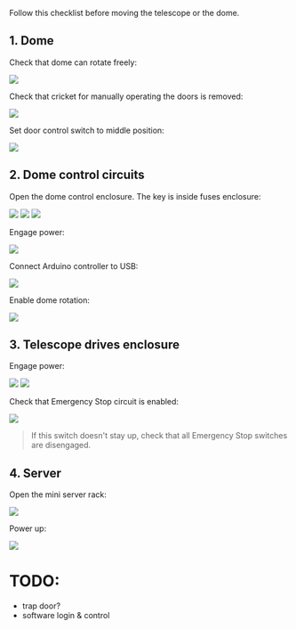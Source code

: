 Follow this checklist before moving the telescope or the dome.


## 1. Dome

Check that dome can rotate freely:

![](https://raw.githubusercontent.com/astrohr/dagor_tca/master/wiki_files/img/checklist_start/0000.jpg)

Check that cricket for manually operating the doors is removed:

![](https://raw.githubusercontent.com/astrohr/dagor_tca/master/wiki_files/img/checklist_start/0001.jpg)

Set door control switch to middle position:

![](https://raw.githubusercontent.com/astrohr/dagor_tca/master/wiki_files/img/checklist_start/0005.jpg)


## 2. Dome control circuits

Open the dome control enclosure. The key is inside fuses enclosure:

![](https://raw.githubusercontent.com/astrohr/dagor_tca/master/wiki_files/img/checklist_start/0010.jpg)
![](https://raw.githubusercontent.com/astrohr/dagor_tca/master/wiki_files/img/checklist_start/0011.jpg)
![](https://raw.githubusercontent.com/astrohr/dagor_tca/master/wiki_files/img/checklist_start/0020.jpg)

Engage power:

![](https://raw.githubusercontent.com/astrohr/dagor_tca/master/wiki_files/img/checklist_start/0021.jpg)

Connect Arduino controller to USB:

![](https://raw.githubusercontent.com/astrohr/dagor_tca/master/wiki_files/img/checklist_start/0022.jpg)

Enable dome rotation:

![](https://raw.githubusercontent.com/astrohr/dagor_tca/master/wiki_files/img/checklist_start/0030.jpg)


## 3. Telescope drives enclosure

Engage power:

![](https://raw.githubusercontent.com/astrohr/dagor_tca/master/wiki_files/img/checklist_start/0040.jpg)
![](https://raw.githubusercontent.com/astrohr/dagor_tca/master/wiki_files/img/checklist_start/0041.jpg)

Check that Emergency Stop circuit is enabled:

![](https://raw.githubusercontent.com/astrohr/dagor_tca/master/wiki_files/img/checklist_start/0050.jpg)

> If this switch doesn't stay up, check that all Emergency Stop switches are disengaged.


## 4. Server

Open the mini server rack: 

![](https://raw.githubusercontent.com/astrohr/dagor_tca/master/wiki_files/img/checklist_start/0060.jpg)

Power up:

![](https://raw.githubusercontent.com/astrohr/dagor_tca/master/wiki_files/img/checklist_start/0063.jpg)



# TODO:

 - trap door?
 - software login & control